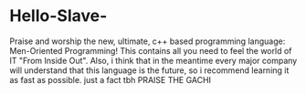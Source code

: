 # Hello-Slave-
Praise and worship the new, ultimate, c++ based programming language: Men-Oriented Programming!
This contains all you need to feel the world of IT "From Inside Out".
Also, i think that in the meantime every major company will understand that this language is the future, so i recommend learning it as fast as possible. just a fact tbh 
PRAISE THE GACHI
